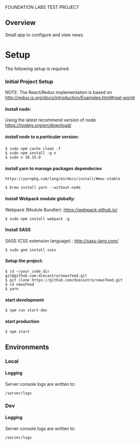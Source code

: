 FOUNDATION LABS TEST PROJECT

## Overview
Small app to configure and view news.

# Setup
The following setup is required:

### Initial Project Setup

NOTE: The React/Redux implementation is based on
http://redux.js.org/docs/introduction/Examples.html#real-world

#### Install node:
Using the latest recommend version of node
https://nodejs.org/en/download/

##### install node to a particular version:

    $ sudo npm cache clean -f
    $ sudo npm install -g n
    $ sudo n 10.15.0

#### install yarn to manage packages dependecies
    
    https://yarnpkg.com/lang/en/docs/install/#mac-stable

    $ brew install yarn --without-node

#### Install Webpack module globally:

Webpack (Module Bundler): https://webpack.github.io/

    $ sudo npm install webpack -g

#### Install SASS
SASS (CSS extension language) : http://sass-lang.com/

    $ sudo gem install sass


#### Setup the project:

    $ cd ~/your_code_dir
    git@github.com:diecastro/newsfeed.git
    $ git clone https://github.com/diecastro/newsfeed.git
    $ cd newsFeed
    $ yarn 
    
#### start development
    $ npm run start-dev

#### start production
    $ npm start
    
## Environments

### Local

#### Logging
Server console logs are written to:
 ```
 /server/logs
 ```

### Dev

#### Logging
Server console logs are written to:
 ```
 /server/logs
 ```
